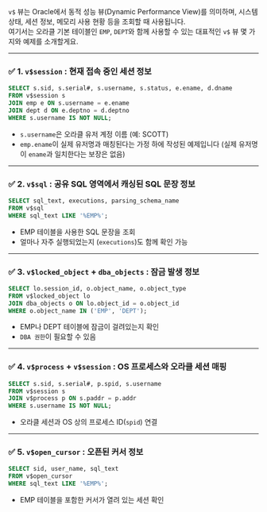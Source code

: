 `v$` 뷰는 Oracle에서 동적 성능 뷰(Dynamic Performance View)를 의미하며, 시스템 상태, 세션 정보, 메모리 사용 현황 등을 조회할 때 사용됩니다.  
여기서는 오라클 기본 테이블인 `EMP`, `DEPT`와 함께 사용할 수 있는 대표적인 `v$` 뷰 몇 가지와 예제를 소개할게요.

---

### ✅ 1. `v$session` : 현재 접속 중인 세션 정보

```sql
SELECT s.sid, s.serial#, s.username, s.status, e.ename, d.dname
FROM v$session s
JOIN emp e ON s.username = e.ename
JOIN dept d ON e.deptno = d.deptno
WHERE s.username IS NOT NULL;
```

- `s.username`은 오라클 유저 계정 이름 (예: SCOTT)
- `emp.ename`이 실제 유저명과 매칭된다는 가정 하에 작성된 예제입니다 (실제 유저명이 `ename`과 일치한다는 보장은 없음)

---

### ✅ 2. `v$sql` : 공유 SQL 영역에서 캐싱된 SQL 문장 정보

```sql
SELECT sql_text, executions, parsing_schema_name
FROM v$sql
WHERE sql_text LIKE '%EMP%';
```

- EMP 테이블을 사용한 SQL 문장을 조회
- 얼마나 자주 실행되었는지 (`executions`)도 함께 확인 가능

---

### ✅ 3. `v$locked_object` + `dba_objects` : 잠금 발생 정보

```sql
SELECT lo.session_id, o.object_name, o.object_type
FROM v$locked_object lo
JOIN dba_objects o ON lo.object_id = o.object_id
WHERE o.object_name IN ('EMP', 'DEPT');
```

- EMP나 DEPT 테이블에 잠금이 걸려있는지 확인
- `DBA 권한`이 필요할 수 있음

---

### ✅ 4. `v$process` + `v$session` : OS 프로세스와 오라클 세션 매핑

```sql
SELECT s.sid, s.serial#, p.spid, s.username
FROM v$session s
JOIN v$process p ON s.paddr = p.addr
WHERE s.username IS NOT NULL;
```

- 오라클 세션과 OS 상의 프로세스 ID(`spid`) 연결

---

### ✅ 5. `v$open_cursor` : 오픈된 커서 정보

```sql
SELECT sid, user_name, sql_text
FROM v$open_cursor
WHERE sql_text LIKE '%EMP%';
```

- EMP 테이블을 포함한 커서가 열려 있는 세션 확인
